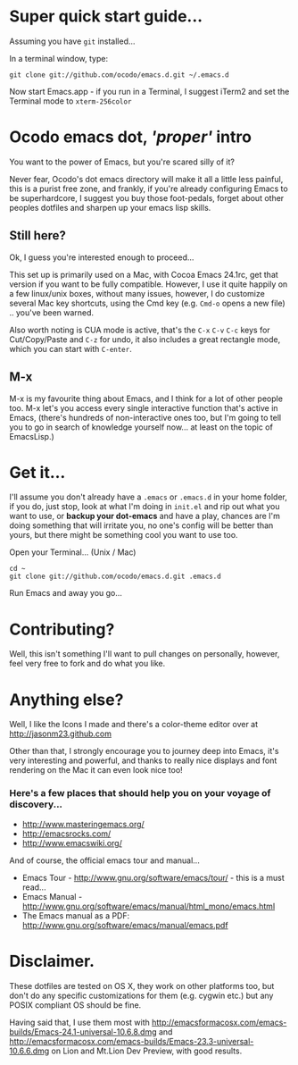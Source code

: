 # Super quick start guide...

Assuming you have `git` installed...

In a terminal window, type:

    git clone git://github.com/ocodo/emacs.d.git ~/.emacs.d


Now start Emacs.app - if you run in a Terminal, I suggest iTerm2 and set the Terminal mode to `xterm-256color`

# Ocodo emacs dot, *'proper'* intro

You want to the power of Emacs, but you're scared silly of it?

Never fear, Ocodo's dot emacs directory will make it all a little less painful, this is a purist free zone, and frankly, if you're already configuring Emacs to be superhardcore, I suggest you buy those foot-pedals, forget about other peoples dotfiles and sharpen up your emacs lisp skills.

## Still here?

Ok, I guess you're interested enough to proceed... 

This set up is primarily used on a Mac, with Cocoa Emacs 24.1rc, get that version if you want to be fully compatible. However, I use it quite happily on a few linux/unix boxes, without many issues, however, I do customize several Mac key shortcuts, using the Cmd key (e.g. `Cmd-o` opens a new file) .. you've been warned.

Also worth noting is CUA mode is active, that's the `C-x` `C-v` `C-c` keys for Cut/Copy/Paste and `C-z` for undo, it also includes a great rectangle mode, which you can start with `C-enter`.

## M-x 

M-x is my favourite thing about Emacs, and I think for a lot of other people too. M-x let's you access every single interactive function that's active in Emacs, (there's hundreds of non-interactive ones too, but I'm going to tell you to go in search of knowledge yourself now... at least on the topic of EmacsLisp.)

# Get it...

I'll assume you don't already have a `.emacs` or `.emacs.d` in your home folder, if you do, just stop, look at what I'm doing in `init.el` and rip out what you want to use, or **backup your dot-emacs** and have a play, chances are I'm doing something that will irritate you, no one's config will be better than yours, but there might be something cool you want to use too. 

Open your Terminal... (Unix / Mac) 

    cd ~
    git clone git://github.com/ocodo/emacs.d.git .emacs.d

Run Emacs and away you go...

# Contributing?

Well, this isn't something I'll want to pull changes on personally, however, feel very free to fork and do what you like.

# Anything else?

Well, I like the Icons I made and there's a color-theme editor over at http://jasonm23.github.com

Other than that, I strongly encourage you to journey deep into Emacs, it's very interesting and powerful, and thanks to really nice displays and font rendering on the Mac it can even look nice too!

### Here's a few places that should help you on your voyage of discovery...

* http://www.masteringemacs.org/
* http://emacsrocks.com/
* http://www.emacswiki.org/

And of course, the official emacs tour and manual... 

* Emacs Tour - http://www.gnu.org/software/emacs/tour/ - this is a must read...
* Emacs Manual - http://www.gnu.org/software/emacs/manual/html_mono/emacs.html 
* The Emacs manual as a PDF: http://www.gnu.org/software/emacs/manual/emacs.pdf

# Disclaimer.

These dotfiles are tested on OS X, they work on other platforms too, but don't do any specific customizations for them (e.g. cygwin etc.) but any POSIX compliant OS should be fine.

Having said that, I use them most with http://emacsformacosx.com/emacs-builds/Emacs-24.1-universal-10.6.8.dmg and http://emacsformacosx.com/emacs-builds/Emacs-23.3-universal-10.6.6.dmg on Lion and Mt.Lion Dev Preview, with good results.

